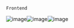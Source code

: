                                                                     Frontend

![image](https://user-images.githubusercontent.com/112492580/206831049-42e1470e-8d77-4df0-9f3f-709ad8bab962.png)![image](https://user-images.githubusercontent.com/112492580/206831079-bebd9100-52e0-4413-b160-52cd15d3bae8.png)![image](https://user-images.githubusercontent.com/112492580/206831086-f94b02ab-53fd-4faa-8813-4cec43cdd1b7.png)









